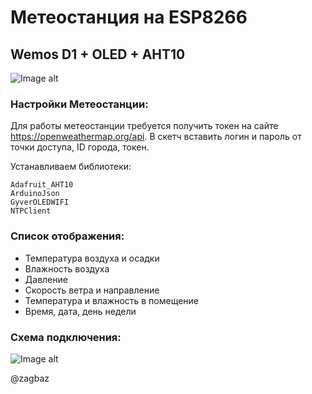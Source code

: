 # Метеостанция на ESP8266
## Wemos D1 + OLED + AHT10

![Image alt](https://github.com/zagbaz/Arduino_project/tree/main/Meteo_Station/images/layout.jpg)

### Настройки Метеостанции:

Для работы метеостанции требуется получить токен на сайте https://openweathermap.org/api.
В скетч вставить логин и пароль от точки доступа, ID города, токен.

Устанавливаем библиотеки:
```
Adafruit_AHT10
ArduinoJson
GyverOLEDWIFI
NTPClient
```

### Список отображения:

- Температура воздуха и осадки
- Влажность воздуха
- Давление
- Скорость ветра и направление
- Температура и влажность в помещение
- Время, дата, день недели

### Схема подключения:

![Image alt](https://github.com/zagbaz/Arduino_project/tree/main/Meteo_Station/images/scheme.jpg)

@zagbaz
